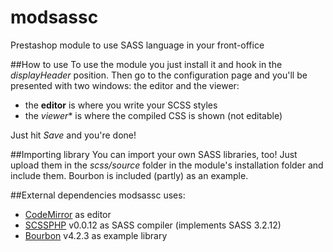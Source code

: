 # modsassc
Prestashop module to use SASS language in your front-office
 
##How to use
To use the module you just install it and hook in the *displayHeader* position.
Then go to the configuration page and you'll be presented with two windows: the editor and the viewer:

 - the **editor** is where you write your SCSS styles
 - the *viewer** is where the compiled CSS is shown (not editable)
 
 Just hit *Save* and you're done!
 
##Importing library
You can import your own SASS libraries, too! Just upload them in the *scss/source* folder in the module's installation folder and include them. Bourbon is included (partly) as an example.
 
##External dependencies
modsassc uses:
  - <a href="http://codemirror.net">CodeMirror</a> as editor
  - <a href="http://leafo.net/scssphp/">SCSSPHP</a> v0.0.12 as SASS compiler (implements SASS 3.2.12)
  - <a href="http://bourbon.io">Bourbon</a> v4.2.3 as example library</a>
